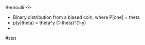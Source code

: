 
Bernoulli
-?-
- Binary distribution from a biased coin, where P[one] = theta
- p(y|theta) = theta^y (1-theta)^(1-y)
- 



#stat